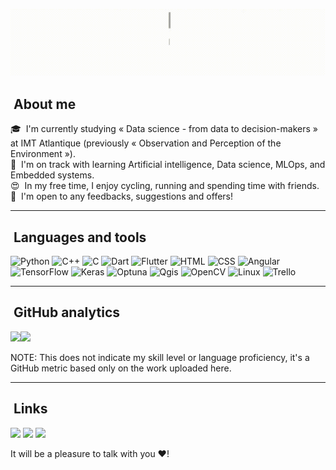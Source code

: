![Hey there, I'm Wassim.](https://github.com/W7CH/W7CH/raw/main/header.gif)

## &nbsp;About me

🎓 &nbsp;I'm currently studying « Data science - from data to decision-makers » at IMT Atlantique (previously « Observation and Perception of the Environment »).\
🌱 &nbsp;I'm on track with learning Artificial intelligence, Data science, MLOps, and Embedded systems.\
😍 &nbsp;In my free time, I enjoy cycling, running and spending time with friends.\
📄  &nbsp;I'm open to any feedbacks, suggestions and offers!

---

## &nbsp;Languages and tools

![Python](https://img.shields.io/badge/-Python-000?&logo=python)
![C++](https://img.shields.io/badge/-C++-000?&logo=c%2b%2b)
![C](https://img.shields.io/badge/-C-000?&logo=c)
![Dart](https://img.shields.io/badge/-Dart-000?&logo=dart)
![Flutter](https://img.shields.io/badge/-Flutter-000?&logo=Flutter)
![HTML](https://img.shields.io/badge/-HTML-000?&logo=html)
![CSS](https://img.shields.io/badge/-CSS-000?&logo=css)
![Angular](https://img.shields.io/badge/-Angular-000?&logo=angular)
![TensorFlow](https://img.shields.io/badge/-Tensorflow-000?&logo=tensorflow)
![Keras](https://img.shields.io/badge/-Keras-000?&logo=keras)
![Optuna](https://img.shields.io/badge/-Optuna-000?&logo=optuna)
![Qgis](https://img.shields.io/badge/-Qgis-000?&logo=qgis)
![OpenCV](https://img.shields.io/badge/-OpenCV-000?&logo=opencv)
![Linux](https://img.shields.io/badge/-Linux-000?&logo=Linux&logoColor=FCC624)
![Trello](https://img.shields.io/badge/-Trello-000?&logo=trello)

---

## &nbsp;GitHub analytics

<a href="https://github.com/W7CH/"><img height="137px" src="https://github-readme-stats.vercel.app/api?username=W7CH&hide_title=true&hide_border=true&show_icons=true&include_all_commits=true&count_private=true&line_height=21&text_color=000&icon_color=000&bg_color=0,ea6161,ffc64d,fffc4d,52fa5a&theme=graywhite" /><!-- wi*quL3fcV --><img height="137px" src="https://github-readme-stats.vercel.app/api/top-langs/?username=W7CH&hide=html&hide_title=true&hide_border=true&layout=compact&langs_count=7&exclude_repo=comp426,Redventures-Movie-Quotes&text_color=000&icon_color=fff&bg_color=0,52fa5a,4dfcff,c64dff&theme=graywhite" /></a>

NOTE: This does not indicate my skill level or language proficiency, it's a GitHub metric based only on the work uploaded here. 

---

## &nbsp;Links

<a href="mailto:wchakroun14@gmail.com"><img src="https://img.shields.io/badge/-wchakroun14@gmail.com-000?&logo=Gmail"/></a>
<a href="https://www.linkedin.com/in/wassim-chakroun/"><img src="https://img.shields.io/badge/-Wassim%20Chakroun-000?&logo=Linkedin"/></a>
<a href="https://www.facebook.com/wess.chakroun"><img src="https://img.shields.io/badge/-Wassim%20Chakroun-000?&logo=Facebook"/></a>

It will be a pleasure to talk with you ❤!
